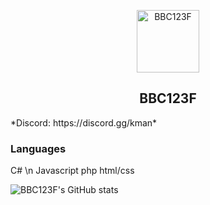 <p align="center">
 <img width="100px" src="https://avatars.githubusercontent.com/u/147225264?v=4" align="center" alt="BBC123F" />
 <h2 align="center">BBC123F</h2>
</p>
*Discord: https://discord.gg/kman*

### Languages
C#
\n
Javascript
php
html/css



![BBC123F's GitHub stats](https://github-readme-stats.vercel.app/api?username=bbc123f&show_icons=true&theme=radical)
<!--
**bbc123f/bbc123f** is a ✨ _special_ ✨ repository because its `README.md` (this file) appears on your GitHub profile.

Here are some ideas to get you started:

- 🔭 I’m currently working on ...
- 🌱 I’m currently learning ...
- 👯 I’m looking to collaborate on ...
- 🤔 I’m looking for help with ...
- 💬 Ask me about ...
- 📫 How to reach me: ...
- 😄 Pronouns: ...
- ⚡ Fun fact: ...
-->

